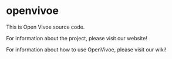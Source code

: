 # openvivoe

This is Open Vivoe source code. 

For information about the project, please visit our website!

For information about how to use OpenVivoe, please visit our wiki!
